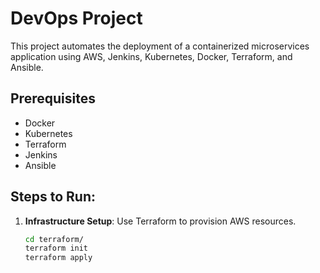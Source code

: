# DevOps Project

This project automates the deployment of a containerized microservices application using AWS, Jenkins, Kubernetes, Docker, Terraform, and Ansible.

## Prerequisites

- Docker
- Kubernetes
- Terraform
- Jenkins
- Ansible

## Steps to Run:

1. **Infrastructure Setup**: Use Terraform to provision AWS resources.
   ```bash
   cd terraform/
   terraform init
   terraform apply
   ```

